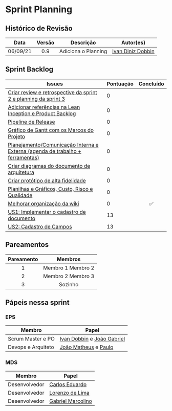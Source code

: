 # Sprint Planning 

## Histórico de Revisão
| Data | Versão | Descrição | Autor(es)|
|:----:|:------:|:---------:|:--------:|
| 06/09/21 | 0.9 | Adiciona o Planning | [Ivan Diniz Dobbin](https://github.com/darmsDD)|



## Sprint Backlog
Issues | Pontuação | Concluído
------------ | -------------- | :--------:
[Criar review e retrospective da sprint 2 e planning da sprint 3](https://github.com/fga-eps-mds/2021.1-pc-go1/issues/76) | 0 |
 [Adicionar referências na Lean Inception e Product Backlog ](https://github.com/fga-eps-mds/2021.1-pc-go1/issues/72)| 0 |
[Pipeline de Release](https://github.com/fga-eps-mds/2021.1-pc-go1/issues/73) | 0 |
[Gráfico de Gantt com os Marcos do Projeto ](https://github.com/fga-eps-mds/2021.1-pc-go1/issues/70) | 0 |
[Planejamento/Comunicação Interna e Externa (agenda de trabalho + ferramentas) ](https://github.com/fga-eps-mds/2021.1-pc-go1/issues/69) | 0 |
[Criar diagramas do documento de arquitetura](https://github.com/fga-eps-mds/2021.1-pc-go1/issues/68) | 0 |
[Criar protótipo de alta fidelidade](https://github.com/fga-eps-mds/2021.1-pc-go1/issues/67) | 0 |
[Planilhas e Gráficos, Custo, Risco e Qualidade](https://github.com/fga-eps-mds/2021.1-pc-go1/issues/71) | 0 |
[Melhorar organização da wiki](https://github.com/fga-eps-mds/2021.1-pc-go1/issues/74) | 0 |:white_check_mark:
[US1: Implementar o cadastro de documento](https://github.com/fga-eps-mds/2021.1-pc-go1/issues/16) | 13 | 
[US2: Cadastro de Campos](https://github.com/fga-eps-mds/2021.1-pc-go1/issues/16) | 13 |

 


## Pareamentos

| Pareamento | Membros
|:--------: | :-------:
| 1 | Membro 1 Membro 2
| 2 | Membro 2 Membro 3
| 3 | Sozinho


## Pápeis nessa sprint

### EPS
Membro| Papel
------------ | --------------
Scrum Master e PO | [Ivan Dobbin](https://github.com/darmsDD) e [João Gabriel](https://github.com/bielrossi15)
Devops e Arquiteto | [João Matheus](https://github.com/J-Matheus) e  [Paulo](https://github.com/PauloVitorRocha)


### MDS
Membro| Papel
------------ | --------------
Desenvolvedor | [Carlos Eduardo](https://github.com/CaduRoriz)
Desenvolvedor | [Lorenzo de Lima](https://github.com/lorenzo7377)
Desenvolvedor | [Gabriel Marcolino](https://github.com/GabrielMR360)